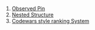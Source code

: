 1. [Observed Pin](https://www.codewars.com/kata/5263c6999e0f40dee200059d)
2. [Nested Structure](https://www.codewars.com/kata/520446778469526ec0000001)
3. [Codewars style ranking System](https://www.codewars.com/kata/51fda2d95d6efda45e00004e)